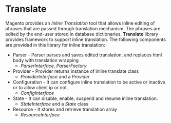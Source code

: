 # Translate

Magento provides an *Inline Translation* tool that allows inline editing of phrases that are passed through translation mechanism. The phrases are edited by the end-user stored in database dictionaries. **Translate** library provides framework to support inline translation. The following components are provided in this library for inline translation:

 * Parser - Parser parses and saves edited translation, and replaces html body with translation wrapping
   * *ParserInterface, ParserFactory*
 * Provider - Provider returns instance of inline translate class
   * *ProviderInterface* and a *Provider*
 * Configuration - It can configure inline translation to be active or inactive or to allow client ip or not.
   * *ConfigInterface*
 * State - It can disable, enable, suspend and resume inline translation.
   * *StateInterface* and a *State* class
 * Resource - It stores and retrieve translation array
   * *ResourceInterface*
